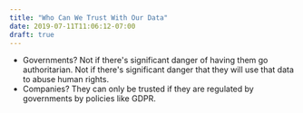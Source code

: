 ```yaml
---
title: "Who Can We Trust With Our Data"
date: 2019-07-11T11:06:12-07:00
draft: true
---
```


* Governments? Not if there's significant danger of having them go authoritarian. Not if there's significant danger that they will use that data to abuse human rights.
* Companies? They can only be trusted if they are regulated by governments by policies like GDPR.
